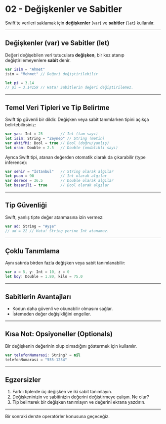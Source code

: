 # 02 - Değişkenler ve Sabitler

Swift’te verileri saklamak için **değişkenler** (`var`) ve **sabitler** (`let`) kullanılır.

---

## Değişkenler (var) ve Sabitler (let)

Değeri değişebilen veri tutuculara **değişken**, bir kez atanıp değiştirilemeyenlere **sabit** denir.

```swift
var isim = "Ahmet"
isim = "Mehmet" // Değeri değiştirilebilir

let pi = 3.14
// pi = 3.14159 // Hata! Sabitlerin değeri değiştirilemez.
```

---

## Temel Veri Tipleri ve Tip Belirtme

Swift tip güvenli bir dildir. Değişken veya sabit tanımlarken tipini açıkça belirtebilirsiniz:

```swift
var yas: Int = 25        // Int (tam sayı)
let isim: String = "Zeynep" // String (metin)
var aktifMi: Bool = true // Bool (doğru/yanlış)
let oran: Double = 2.5   // Double (ondalıklı sayı)
```

Ayrıca Swift tipi, atanan değerden otomatik olarak da çıkarabilir (type inference):

```swift
var sehir = "İstanbul"   // String olarak algılar
let puan = 90            // Int olarak algılar
var derece = 36.5        // Double olarak algılar
let basarili = true      // Bool olarak algılar
```

---

## Tip Güvenliği

Swift, yanlış tipte değer atanmasına izin vermez:

```swift
var ad: String = "Ayşe"
// ad = 22 // Hata! String yerine Int atanamaz.
```

---

## Çoklu Tanımlama

Aynı satırda birden fazla değişken veya sabit tanımlanabilir:

```swift
var x = 5, y: Int = 10, z = 0
let boy: Double = 1.80, kilo = 75.0
```

---

## Sabitlerin Avantajları

- Kodun daha güvenli ve okunabilir olmasını sağlar.
- İstemeden değer değişikliğini engeller.

---

## Kısa Not: Opsiyoneller (Optionals)

Bir değişkenin değerinin olup olmadığını göstermek için kullanılır.

```swift
var telefonNumarasi: String? = nil
telefonNumarasi = "555-1234"
```
---

## Egzersizler

1. Farklı tiplerde üç değişken ve iki sabit tanımlayın.
2. Değişkeninizin ve sabitinizin değerini değiştirmeye çalışın. Ne olur?
3. Tip belirterek bir değişken tanımlayın ve değerini ekrana yazdırın.

---

Bir sonraki derste operatörler konusuna geçeceğiz.
